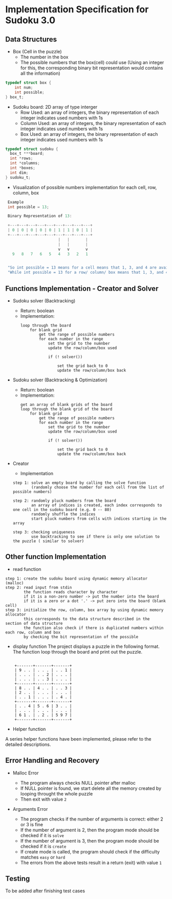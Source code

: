 # Implementation Specification for Sudoku 3.0

## Data Structures
- Box (Cell in the puzzle)
	- The number in the box
	- The possible numbers that the box(cell) could use (Using an integer for this, the corresponding binary bit representation would contains all the information)
```C
typedef struct box {
	int num;
	int possible;
} box_t;
```
- Sudoku board:  2D array of type interger
	- Row Used: an array of integers, the binary representation of each integer indicates used numbers with 1s
	- Column Used: an array of integers, the binary representation of each integer indicates used numbers with 1s
	- Box Used: an array of integers, the binary representation of each integer indicates used numbers with 1s

```C
typedef struct sudoku {
  box_t ***board;
  int *rows;
  int *columns;
  int *boxes;
  int dim;
} sudoku_t;
```

- Visualization of possible numbers implementation for each cell, row, column, box
```c
 Example 
 int possible = 13;

 Binary Representation of 13:

 +---+---+---+---+---+---+---+---+---+
 | 0 | 0 | 0 | 0 | 0 | 1 | 1 | 0 | 1 |
 +---+---+---+---+---+---+---+---+---+
					   |   |       |
					   |   |       |
					   v   v       v
   9   8   7   6   5   4   3   2   1


 "So int possible = 13 means for a cell means that 1, 3, and 4 are available for this cell"
 "While int possible = 13 for a row/ column/ box means that 1, 3, and 4 has been used"
```

## Functions Implementation - Creator and Solver

- Sudoku solver (Backtracking)
	- Return: boolean
	- Implementation:
		```
		loop through the board 
			for blank grid
				get the range of possible numbers
				for each number in the range
					set the grid to the numnber 
					update the row/column/box used
					 
					if (! solver()) 

						set the grid back to 0
						update the row/column/box back
		```

- Sudoku solver (Backtracking & Optimization)
	- Return: boolean
	- Implementation:
		```
		get an array of blank grids of the board
		loop through the blank grid of the board 
			for blank grid
				get the range of possible numbers
				for each number in the range
					set the grid to the numnber 
					update the row/column/box used
					 
					if (! solver()) 

						set the grid back to 0
						update the row/column/box back
		```

- Creator
	- Implementation
	```
	step 1: solve an empty board by calling the solve function
			(randomly choose the number for each cell from the list of possible numbers)
	
	step 2: randomly pluck numbers from the board
			an array of indices is created, each index corresponds to one cell in the sudoku board (e.g. 0 -- 80)
			randomly shuffle the indices
			start pluck numbers from cells with indices starting in the array

	step 3: checking uniqueness
			use backtracking to see if there is only one solution to the puzzle ( similar to solver)

	```

## Other function Implementation

- read function
```
step 1: create the sudoku board using dynamic memory allocator (malloc)
step 2: read input from stdin
		the function reads character by character
		if it is a non-zero number -> put the number into the board
		if it is a zero or a dot '.' -> put zero into the board (blank cell)
step 3: initialize the row, column, box array by using dynamic memory allocator
		this corresponds to the data structure described in the section of data structure
		the function also check if there is duplicated numbers within each row, column and box
		by checking the bit representation of the possible
```

- display function
The project displays a puzzle in the following format. The function loop through the board and print out the puzzle.
```

    +-------+-------+-------+
    | 9 . . | . . . | . . 1 |
    | . . . | . . 2 | . . . |
    | . . . | . . 3 | . . . |
    +-------+-------+-------+
    | 8 . . | 4 . . | . . 3 |
    | 2 . . | . . . | . . . |
    | . . 1 | . . . | . 4 . |
    +-------+-------+-------+
    | . . 4 | 5 . 6 | 3 . . |
    | . . . | . . . | . . . | 
    | 6 1 . | . 2 . | 5 9 7 |
    +-------+-------+-------+
```

- Helper function

A series helper functions have been implemented, please refer to the detailed descriptions.

## Error Handling and Recovery

- Malloc Error
	- The program always checks NULL pointer after malloc
	- If NULL pointer is found, we start delete all the memory created by looping throught the whole puzzle
	- Then exit with value `2`

- Arguments Error
	- The program checks if the number of arguments is correct: either 2 or 3 is fine
	- If the number of argument is 2, then the program mode should be checked if it is `solve`
	- If the number of argument is 3, then the program mode should be checked if it is `create`
	- If create mode is called, the program should check if the difficulty matches `easy` or `hard`
	- The errors from the above tests result in a return (exit) with value `1` 

## Testing
To be added after finishing test cases 

	
				
		



